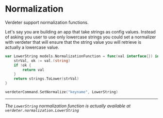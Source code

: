 # Normalization

Verdeter support normalization functions.

Let's say you are building an app that take strings as config values. Instead of asking you user to use only lowercase strings you could set a normalizer with verdeter that will ensure that the string value you will retrieve is actually a lowercase value. 

```go
var LowerString models.NormalizationFunction = func(val interface{}) interface{} {
	strVal, ok := val.(string)
	if !ok {
		return val
	}
	return strings.ToLower(strVal)
}

verdeterCommand.SetNormalize("keyname", LowerString)
```

---

*The `LowerString` normalization function is actually available at `verdeter.normalization.LowerString`*